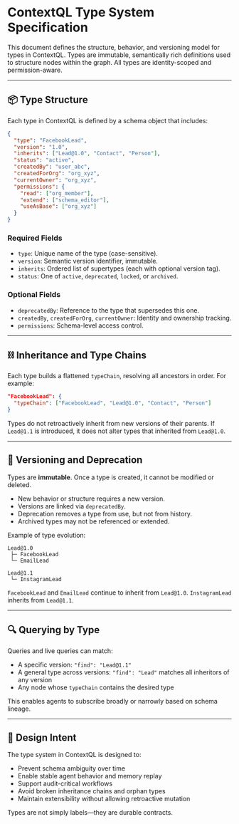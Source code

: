 

# ContextQL Type System Specification

This document defines the structure, behavior, and versioning model for types in ContextQL. Types are immutable, semantically rich definitions used to structure nodes within the graph. All types are identity-scoped and permission-aware.

---

## 📦 Type Structure

Each type in ContextQL is defined by a schema object that includes:

```json
{
  "type": "FacebookLead",
  "version": "1.0",
  "inherits": ["Lead@1.0", "Contact", "Person"],
  "status": "active",
  "createdBy": "user_abc",
  "createdForOrg": "org_xyz",
  "currentOwner": "org_xyz",
  "permissions": {
    "read": ["org_member"],
    "extend": ["schema_editor"],
    "useAsBase": ["org_xyz"]
  }
}
```

### Required Fields

- `type`: Unique name of the type (case-sensitive).
- `version`: Semantic version identifier, immutable.
- `inherits`: Ordered list of supertypes (each with optional version tag).
- `status`: One of `active`, `deprecated`, `locked`, or `archived`.

### Optional Fields

- `deprecatedBy`: Reference to the type that supersedes this one.
- `createdBy`, `createdForOrg`, `currentOwner`: Identity and ownership tracking.
- `permissions`: Schema-level access control.

---

## ⛓️ Inheritance and Type Chains

Each type builds a flattened `typeChain`, resolving all ancestors in order. For example:

```json
"FacebookLead": {
  "typeChain": ["FacebookLead", "Lead@1.0", "Contact", "Person"]
}
```

Types do not retroactively inherit from new versions of their parents. If `Lead@1.1` is introduced, it does not alter types that inherited from `Lead@1.0`.

---

## 🧬 Versioning and Deprecation

Types are **immutable**. Once a type is created, it cannot be modified or deleted.

- New behavior or structure requires a new version.
- Versions are linked via `deprecatedBy`.
- Deprecation removes a type from use, but not from history.
- Archived types may not be referenced or extended.

Example of type evolution:

```plaintext
Lead@1.0
 ├─ FacebookLead
 └─ EmailLead

Lead@1.1
 └─ InstagramLead
```

`FacebookLead` and `EmailLead` continue to inherit from `Lead@1.0`. `InstagramLead` inherits from `Lead@1.1`.

---

## 🔍 Querying by Type

Queries and live queries can match:

- A specific version: `"find": "Lead@1.1"`
- A general type across versions: `"find": "Lead"` matches all inheritors of any version
- Any node whose `typeChain` contains the desired type

This enables agents to subscribe broadly or narrowly based on schema lineage.

---

## 🧠 Design Intent

The type system in ContextQL is designed to:

- Prevent schema ambiguity over time
- Enable stable agent behavior and memory replay
- Support audit-critical workflows
- Avoid broken inheritance chains and orphan types
- Maintain extensibility without allowing retroactive mutation

Types are not simply labels—they are durable contracts.
